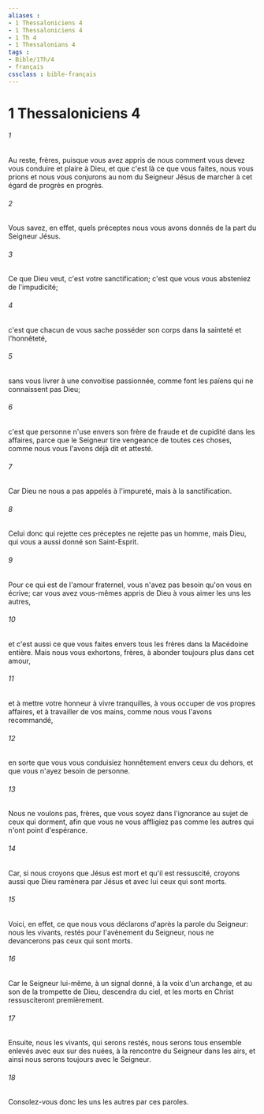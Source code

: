 ```yaml
---
aliases : 
- 1 Thessaloniciens 4
- 1 Thessaloniciens 4
- 1 Th 4
- 1 Thessalonians 4
tags : 
- Bible/1Th/4
- français
cssclass : bible-français
---
```


# 1 Thessaloniciens 4

###### 1
Au reste, frères, puisque vous avez appris de nous comment vous devez vous conduire et plaire à Dieu, et que c'est là ce que vous faites, nous vous prions et nous vous conjurons au nom du Seigneur Jésus de marcher à cet égard de progrès en progrès.
###### 2
Vous savez, en effet, quels préceptes nous vous avons donnés de la part du Seigneur Jésus.
###### 3
Ce que Dieu veut, c'est votre sanctification; c'est que vous vous absteniez de l'impudicité;
###### 4
c'est que chacun de vous sache posséder son corps dans la sainteté et l'honnêteté,
###### 5
sans vous livrer à une convoitise passionnée, comme font les païens qui ne connaissent pas Dieu;
###### 6
c'est que personne n'use envers son frère de fraude et de cupidité dans les affaires, parce que le Seigneur tire vengeance de toutes ces choses, comme nous vous l'avons déjà dit et attesté.
###### 7
Car Dieu ne nous a pas appelés à l'impureté, mais à la sanctification.
###### 8
Celui donc qui rejette ces préceptes ne rejette pas un homme, mais Dieu, qui vous a aussi donné son Saint-Esprit.
###### 9
Pour ce qui est de l'amour fraternel, vous n'avez pas besoin qu'on vous en écrive; car vous avez vous-mêmes appris de Dieu à vous aimer les uns les autres,
###### 10
et c'est aussi ce que vous faites envers tous les frères dans la Macédoine entière. Mais nous vous exhortons, frères, à abonder toujours plus dans cet amour,
###### 11
et à mettre votre honneur à vivre tranquilles, à vous occuper de vos propres affaires, et à travailler de vos mains, comme nous vous l'avons recommandé,
###### 12
en sorte que vous vous conduisiez honnêtement envers ceux du dehors, et que vous n'ayez besoin de personne.
###### 13
Nous ne voulons pas, frères, que vous soyez dans l'ignorance au sujet de ceux qui dorment, afin que vous ne vous affligiez pas comme les autres qui n'ont point d'espérance.
###### 14
Car, si nous croyons que Jésus est mort et qu'il est ressuscité, croyons aussi que Dieu ramènera par Jésus et avec lui ceux qui sont morts.
###### 15
Voici, en effet, ce que nous vous déclarons d'après la parole du Seigneur: nous les vivants, restés pour l'avènement du Seigneur, nous ne devancerons pas ceux qui sont morts.
###### 16
Car le Seigneur lui-même, à un signal donné, à la voix d'un archange, et au son de la trompette de Dieu, descendra du ciel, et les morts en Christ ressusciteront premièrement.
###### 17
Ensuite, nous les vivants, qui serons restés, nous serons tous ensemble enlevés avec eux sur des nuées, à la rencontre du Seigneur dans les airs, et ainsi nous serons toujours avec le Seigneur.
###### 18
Consolez-vous donc les uns les autres par ces paroles.
